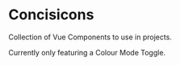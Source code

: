 # Concisicons

Collection of Vue Components to use in projects.

Currently only featuring a Colour Mode Toggle.